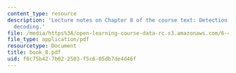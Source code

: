 ```yaml
---
content_type: resource
description: 'Lecture notes on Chapter 8 of the course text: Detection, coding, and
  decoding.'
file: /media/https%3A/open-learning-course-data-rc.s3.amazonaws.com/6-450-principles-of-digital-communications-i-fall-2006/f6c75b427b022503f5c605db7de4d46f_book_8.pdf
file_type: application/pdf
resourcetype: Document
title: book_8.pdf
uid: f6c75b42-7b02-2503-f5c6-05db7de4d46f
---
```

